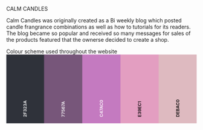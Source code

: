 CALM CANDLES

Calm Candles was originally created as a Bi weekly blog which posted candle frangrance combinations as well as how to tutorials for its readers. The blog became so popular and received so many messages for sales of the products featured that the ownerse decided to create a shop.

Colour scheme used throughout the website
![alt text](<static/images/colour scheme calm candles.png>)